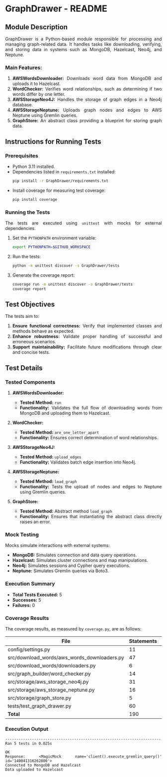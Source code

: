 # GraphDrawer - README

<div align="justify">

## Module Description
GraphDrawer is a Python-based module responsible for processing and managing graph-related data. It handles tasks like downloading, verifying, and storing data in systems such as MongoDB, Hazelcast, Neo4j, and Neptune.

### Main Features:
1. **AWSWordsDownloader:** Downloads word data from MongoDB and uploads it to Hazelcast.
2. **WordChecker:** Verifies word relationships, such as determining if two words differ by one letter.
3. **AWSStorageNeo4J:** Handles the storage of graph edges in a Neo4j database.
4. **AWSStorageNeptune:** Uploads graph nodes and edges to AWS Neptune using Gremlin queries.
5. **GraphStore:** An abstract class providing a blueprint for storing graph data.

## Instructions for Running Tests

### Prerequisites
- Python 3.11 installed.
- Dependencies listed in `requirements.txt` installed:
  ```bash
  pip install -r GraphDrawer/requirements.txt
  ```
- Install coverage for measuring test coverage:
  ```bash
  pip install coverage
  ```

### Running the Tests
The tests are executed using `unittest` with mocks for external dependencies.

1. Set the `PYTHONPATH` environment variable:
   ```bash
   export PYTHONPATH=$GITHUB_WORKSPACE
   ```
2. Run the tests:
   ```bash
   python -m unittest discover -s GraphDrawer/tests
   ```
3. Generate the coverage report:
   ```bash
   coverage run -m unittest discover -s GraphDrawer/tests
   coverage report
   ```

## Test Objectives
The tests aim to:
1. **Ensure functional correctness:** Verify that implemented classes and methods behave as expected.
2. **Enhance robustness:** Validate proper handling of successful and erroneous scenarios.
3. **Support maintainability:** Facilitate future modifications through clear and concise tests.

## Test Details

### Tested Components

1. **AWSWordsDownloader:**
   - **Tested Method:** `run`
   - **Functionality:** Validates the full flow of downloading words from MongoDB and uploading them to Hazelcast.

2. **WordChecker:**
   - **Tested Method:** `are_one_letter_apart`
   - **Functionality:** Ensures correct determination of word relationships.

3. **AWSStorageNeo4J:**
   - **Tested Method:** `upload_edges`
   - **Functionality:** Validates batch edge insertion into Neo4j.

4. **AWSStorageNeptune:**
   - **Tested Method:** `load_graph`
   - **Functionality:** Tests the upload of nodes and edges to Neptune using Gremlin queries.

5. **GraphStore:**
   - **Tested Method:** Abstract method `load_graph`
   - **Functionality:** Ensures that instantiating the abstract class directly raises an error.

### Mock Testing
Mocks simulate interactions with external systems:
- **MongoDB:** Simulates connection and data query operations.
- **Hazelcast:** Simulates cluster connections and map manipulations.
- **Neo4j:** Simulates sessions and Cypher query executions.
- **Neptune:** Simulates Gremlin queries via Boto3.

### Execution Summary
- **Total Tests Executed:** 5
- **Successes:** 5
- **Failures:** 0

### Coverage Results
The coverage results, as measured by `coverage.py`, are as follows:

| File                                      | Statements | Missed | Coverage |
|-------------------------------------------|------------|--------|----------|
| config/settings.py                        | 11         | 0      | 100%     |
| src/download_words/aws_words_downloaders.py | 47         | 18     | 62%      |
| src/download_words/downloaders.py         | 6          | 1      | 83%      |
| src/graph_builder/word_checker.py         | 14         | 2      | 86%      |
| src/storage/aws_storage_neo4j.py          | 31         | 12     | 61%      |
| src/storage/aws_storage_neptune.py        | 16         | 0      | 100%     |
| src/storage/graph_store.py                | 5          | 1      | 80%      |
| tests/test_graph_drawer.py                | 60         | 1      | 98%      |
| **Total**                                 | 190        | 35     | 82%      |

### Execution Output
```plaintext
----------------------------------------------------------------------
Ran 5 tests in 0.025s

OK
Response: <MagicMock name='client().execute_gremlin_query()' id='140041316262800'>
Connected to MongoDB and Hazelcast
Data uploaded to Hazelcast
```